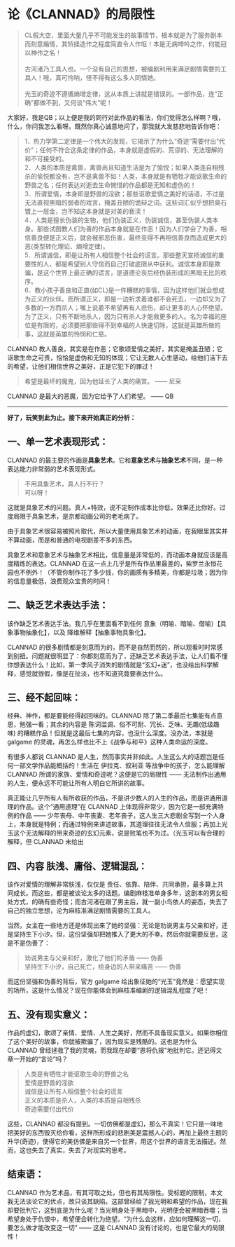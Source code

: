 # 论《CLANNAD》的局限性

> CL假大空，里面大量几乎不可能发生的故事情节，根本就是为了服务剧本而刻意煽情，其矫揉造作之程度简直令人作呕！本是无病呻吟之作，何能冠以神作之名！<br/><br/>
> 古河渚乃工具人也。一个没有自己的思想，被编剧利用来满足剧情需要的工具人！哦，真可怜呐，怪不得有这么多人同情她。<br/><br/>
> 光玉的奇迹不遵循熵增定律，这从本质上讲就是错误的。一部作品，连“正确”都做不到，又何谈“伟大”呢！

大家好，我是QB；以上便是我的同行对此作品的看法，你们觉得怎么样啊？哦，什么，你问我怎么看呀。既然你真心诚意地问了，那我就大发慈悲地告诉你吧：

> 1．热力学第二定律是一个伟大的发现，它揭示了为什么“奇迹”需要付出“代价”；任何不符合这条定律的作品，本身就是虚假的、荒谬的、无法理解的和不可接受的。  
> 2．人类的本质是禽兽，禽兽尚且知道生活是为了愉悦；如果人类连自相残杀的愉悦都没有，岂不是禽兽不如！人类，本身就是有牺牲才能讴歌生命的野兽之名；任何表达对逝去生命惋惜的作品都是无知和虚伪的！  
> 3．所谓爱情，本身即是野兽的淫欲；那些讴歌爱情之美好的话语，不过是无法直视黑暗的弱者的戏言，掩盖丑陋的诡辩之词。这些词汇似乎想把臭石镀上一层金，岂不知这本身就是对美的亵渎！  
> 4．人类是擅长伪装的生物，他们伪装正义，伪装诚信，甚至伪装人类本身。那些试图教人们为善的作品本身就是在作恶！因为人们学会了为善，相信善良便是正义后，就会被邪恶伤害，最终变得不再相信善良而造成更大的恶(类型转化理论、熵增定律)。  
> 5．所谓诚信，即是让所有人相信整个社会的谎言。那些整天宣扬诚信的重要性的人，都是希望别人守信而自己打破底限从中获利。诚信本身即是欺骗，是这个世界上最正确的谎言，是道德沦丧后经伪装形成的黑暗无比的秩序。  
> 6．教小孩子善良和正直(如CL)是一件糟糕的事情，因为这样他们就会想成为正义的伙伴。而所谓正义，即是一边祈求着谁都不会死去，一边却又为了多数的一方而杀人；嘴上说着不希望再有人悲伤，却让更多的人心怀绝望。为了正义，只有不断地杀人，因为只有杀人才能救更多的人。名为幸福的座位是有限的，必须要把那些得不到幸福的人快速切除，这就是英雄所做的事，这就是英雄的怜悯和仁慈。

CLANNAD 教人善良，其实是在作恶；它歌颂爱情之美好，其实是掩盖丑陋；它讴歌生命之可贵，恰恰是虚伪和无知的体现；它让无数人心生感动，给他们活下去的希望，让他们相信世界之美好，正是它犯下的罪过！

> 希望是最坏的魔鬼，因为他延长了人类的痛苦。 —— 尼采

CLANNAD 是最大的恶魔，因为它给予了人们希望。 —— QB

<hr/>

**好了，玩笑到此为止。接下来开始真正的分析：**

## 一、单一艺术表现形式：

CLANNAD 的最主要的作画是**具象艺术**。它和**意象艺术**与**抽象艺术**不同，是一种表达能力非常弱的艺术表现形式。

> 不用具象艺术，真人行不行？  
> 可以呀！

这就是具象艺术的问题。真人+特效，说不定制作成本比你低，效果还比你好。过度局限于具象艺术，是京都动画公司的老毛病了。

由于具象艺术很容易被照片取代，所以大量使用具象艺术的动画，在我眼里其实并不算动画，而是和普通的电视剧差不多的东西。

具象艺术和意象艺术与抽象艺术相比，信息量是非常低的，而动画本身就应该是高度精炼的表达。CLANNAD 在这一点上几乎是所有作品里最差的，紫罗兰永恒花园也不例外！（不管你制作花了多少钱，你的画质有多精美，你都是垃圾；因为你的信息量极低，浪费观众宝贵的时间！

## 二、缺乏艺术表达手法：

该作缺乏艺术表达手法。我几乎在里面看不到任何 意象（明喻、暗喻、借喻）【具象事物抽象化】，以及 降维解释【抽象事物具象化】。

CLANNAD 的很多剧情都是刻意而为的，而不是自然而然的，所以观看时时常感到别扭。问题就很明显了：你都刻意而为了，还缺乏艺术表达手法，让人们看不懂你想表达什么！比如，第一季风子消失的剧情就是“玄幻+迷”，也没给出科学解释，感觉就很假，像是在扯淡，也不知道究竟要表达什么。

## 三、经不起回味：

经典、神作，都是要能经得起回味的。CLANNAD 除了第二季最后七集能有点意思，勉强一看；其余的内容是 陈词滥调、俗不可耐、冗长、乏味、无趣(低级趣味) 的糟糕作品！但就是这最后七集的内容，也没什么深度。没办法，本就是 galgame 的灵魂，再怎么样也比不上《战争与和平》这种人类命运的深度。

有很多人都说 CLANNAD 是人生，然而事实并非如此。人生这么大的话题岂是任何一部文学作品能概括的！生活在 伊拉克、叙利亚 等战争中的孩子，怎么能理解 CLANNAD 所谓的家族、爱情和奇迹呢？这便是它的局限性 —— 无法制作出通用的人生，便永远不可能让所有人明白它所讲的故事。

真正能让几乎所有人有所收获的作品，不是讲少数人的人生的作品，而是讲通用道理的作品。这个“通用道理”在 CLANNAD 上体现得非常少，因为它是一部充满特例的作品 —— 少年丧母、中年丧妻、老年丧子，这人生三大悲剧全写到一个人身上，本身就是特例；而通过特例来讲述故事，其道理往往无法令人信服；再加上光玉这个无法解释的带来奇迹的玄幻元素，说是败笔也不为过。（光玉可以有合理的解释，但 CLANNAD 未给出

## 四、内容 肤浅、庸俗、逻辑混乱：

该作对爱情的理解非常肤浅，仅仅是 责任、依靠、陪伴、共同承担，最多算上共同成长。而这些，都是被谈论太多的话题。编剧麻枝准单身多年，这剧本的男女相处方式，的确有些奇怪；而古河渚在跟了男主后，就一副小鸟依人的姿态，失去了自己的独立思想，沦为麻枝准满足剧情需要的工具人。

当然，女主在一些地方还是体现出来了她的坚强：无论是劝说男主与父亲和好，还是坚持生下小汐。但，这份坚强却把她推入了更大的不幸。然后你就需要反思，这是不是伪善了：

> 劝说男主与父亲和好，激化了他们的矛盾 —— 伪善  
> 坚持生下小汐，自己死亡，给身边的人带来痛苦 —— 伪善

而这份坚强和伪善的背后，官方 galgame 给出象征她的“光玉”竟然是：愿望实现的场所，这是什么情况？现在你能体会到麻枝准编剧的逻辑混乱程度了吧！

## 五、没有现实意义：

作品的虚幻，歌颂了亲情、爱情、人生之美好，然而不具备现实意义。如果你相信了这个美好的故事，你就被欺骗了，因为现实是残酷的。这也是为什么 CLANNAD 曾经拯救了我的灵魂，而我现在却要“恩将仇报”地批判它。还记得文章一开始的“言论”吗？

> 人类是有牺牲才能讴歌生命的野兽之名  
> 爱情是野兽的淫欲  
> 诚信是让所有人相信整个社会的谎言  
> 正义的本质是杀人，人类的本质是自相残杀  
> 奇迹需要付出代价

这些，CLANNAD 都没有提到。一切仿佛都是虚幻，那么不真实！它只是一味地把美好的东西毁灭给你看，这样所形成的悲剧美是震撼人心的，再加上最终主题的升华(奇迹)，使得它的美仿佛是来自另一个世界，用这个世界的语言无法描述。然而，这也失去了真实，失去了对现实的思考。

## 结束语：
CLANNAD 作为艺术品，有其可取之处，但也有其局限性。受标题的限制，本文我无法谈论它的优点，故只谈其缺陷。这部曾经给了我光明和希望的作品，现在我却要批判它，这到底是为什么呢？当光明身处于黑暗中，光明便会被黑暗吞噬；当希望身处于仇恨中，希望便会转化为绝望。“为什么会这样，应如何理解这一切，要怎么做才能改变这一切” —— 这是 CLANNAD 没有讨论的，也是它最大的局限性！
